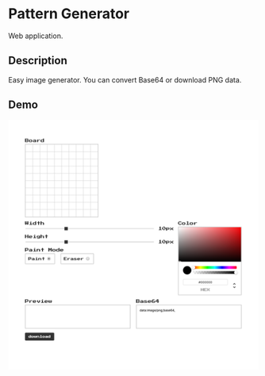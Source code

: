 # Pattern Generator

Web application.

## Description

Easy image generator.
You can convert Base64 or download PNG data.

## Demo

![thumnail](https://raw.githubusercontent.com/okawa-h/pattern-generator/master/src/assets/thumnail.png "thumnail")
